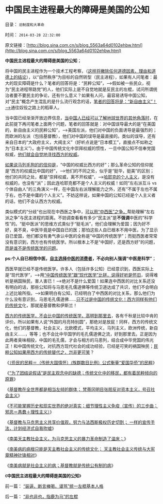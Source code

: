 # 中国民主进程最大的障碍是美国的公知

目录： `旧制度和大革命` 

时间： `2014-03-28 22:32:00` 

原文链接：[http://blog.sina.com.cn/s/blog_5563a64d0102ehbw.html](http://blog.sina.com.cn/s/blog_5563a64d0102ehbw.html)

**中国民主进程最大的障碍是美国的公知**；

将中国的民主进程作为一个技术工程考察，（[这样将撇除任何道德因素，理由和道德上的结论](http://darthvad.blog.163.com/blog/static/53399470201061492537131/)），以“自然秩序”为目标的自然转型（民主进程），如果有人问笔者：最大的现实障碍是什么？笔者的回答将是：“民粹公知”，——>假如被一些民众，视为“民主进程带路党”的人，他们实际上是不自觉地就是反民主的左棍，试问所谓统治者要不要民主的争论，还有什么意义？如果有人问，最容易诱导中国公知，对“民主”概念产生混乱的是什么流行观念的话，[笔者的回答将是：“新自由主义”！——>](../../../2014/3/10/边沁不是新自由主义，哈耶克也不是liberty.md)通往奴役之路上的稻草人。

当中国已经渐渐开放边界信息，[当中国人已经可以了解地球世界的其他角落时](../../../2011/8/11/读书读报懂历史，学会旅游看世界.md)，在此前提下再问笔者上面两个问题，笔者的回答就是：对中国误导最大的是“在美国的，新自由主义的民粹公知”，——>美国左派，他们对中国的负面诱导是最强烈的；而欧洲的左派（包括基督教），他们对中国的误导是最直接的。类似的误导，还有来自日本的“大政府主义，大阀主义”（好听点说是“日本模工”，直接点不如称之为“日本主义”）。由于中国传统文化中崇拜权威的惯性，一旦中国公知不信奉党国权威，[他们就会自觉地寻找西方的权威](../../../2011/4/24/《通往奴役之路》之权威美国和美国的权威.md)。

[如果说马列毛狗的的信仰是](../../../2009/12/15/最要不得权威的经济学和权威的政治经济学.md)，“中国的权威比西方的好”；那么革命公知的信仰就是“西方的权威比中国的好”，——>他们的不同之处，似乎是“挺华，挺美”的区别；他们的共同之处，都是“崇拜权威，离不开权威”，——>[哈耶克的个人主义](../../../2014/3/11/托克维尔和《旧制度与大革命》的推崇者，迷茫中的摇摆者.md)，是没有权威的，也没有“派”；因此连哈耶克都不是个人主义的权威！如同“左右派互斗
vs
个体自由人”的三角演义一样，在中国左右派理解能力之外，还有“不属于左也不属于右，也不是中庸的个人主义”。不妨这样说，如果中国的公知已经是个人主义者的话，他们不会认西方为权威。

类似模式的“分歧”也出现在中西医之争中，[可以用“中西医”之争，](../../../2010/7/12/公共医疗就是特权医疗，请把就医选择权归还病人.md)帮助理解“左右派之争”与民主进程的距离。不妨调查看看有多少“民主派”是**不强调**中医的“科学性”的。“挺中医派”的思维方式类似于“挺毛派”，他们会理解为爱国；因为好不好，臭不臭，中医毕竟是中国自已的医；那怕这些人自已根本不用中医，为了显示自已爱国，他们都没有勇气承认中医的全称是“中国的传统医学”；而挺西医者常常没有意识到，西方也有传统医学。所以根本上不是“中国好，还是西方好”的问题，[而是谁不是传统医学的问题](../../../2013/7/14/传统文化无须传承，高考是科举骗局的扩大化.md)。

**ps:个人自已相信中医，[自主选择中医的消费者](../../../2010/7/12/公共医疗就是特权医疗，请把就医选择权归还病人.md)，不必向别人强调“中医是科学”**；

西医早就已经不是传统医学。许多人（包括许多公知）已经意识到，西医实际上是“现代医学”，——>用[“中国传统医学”跟“现代医学”比拼，说得好听是怀旧](../../../2013/5/3/软件工程分析“中医与公办医疗”的“通往奴役之路”.md)，说得难听是祸国殃民，害人害已！——>绝对不是什么爱国！如果连中西医的对比关系还没有明白的话，那些公知将与马恩毛孔儒道佛等传统卫道达成了共识，他们不会明白上述比喻所指，——>如果明白有公知，已经明白了中西医的对比关系，那么他们为什么没有意识到，马恩毛孔儒道佛……[只不过是中国的传统文化！西方同样有他们的传统文](../../../2009/7/11/以传统文化对抗普世价值观是形同自杀.md)化，那就是基督教和伊斯兰！

[西方的传统医学，不会比中国的传统医学，高明到那里去](../../../2010/5/13/东西方传统文化垃圾取长补短发挥余热.md)，各有千秋是比较中肯的评价。所以如果有人说“外国的月亮特别圆”，那绝对是放屁！同样，西方的传统文化，他们的基督教，社会主义，北欧模式，平均主义，马列主义，欧洲传统，新自由主义……，等等；也不会比中华国学的毛孔儒道佛之流，好到那里去。正是因为此两者臭味相投，中国的毛孔儒，才会与相方的马恩列，结合成中华党国的伟光正！和中国传统文化，对抗西方现代社会的成功经验，已经是可笑的祸国殃民；[民粹公知如果用西方的传统替代之，岂非更可笑](../../../2010/5/6/东西方传统文化都阻碍了现代文明;我不入地狱谁入地狱.md)？

《[（侨民的民粹＝（传统大国情怀）/族群数目比例）公式衡量“爱国华侨”的民粹](../../../2014/1/9/（侨民的民粹＝（传统大国情怀）／族群数目比例）公式衡量“爱国华侨”.md)》

《[“为了团结说假话”是民主观念中的缺德；传统文化中的移民，都有着民粹倾向的原罪](../../../2014/1/12/“为了团结说假话”是民主观念中的缺德；.md)》

《[基督教在全世界都是相当左倾的群体；
梵蒂冈明目张胆反对资本主义，号召社会主义](../../../2014/1/21/基督教在全世界都是相当左倾的群体，梵蒂冈的马克思主义宣言.md)》

《[不可能掌握历史和现实世界的绝对真实；细节理性主义免疫（宣传）的三步曲；邪恶＝愚蠢＋理性主义）](../../../2014/1/22/细节理性主义免疫的三步曲，公式(邪恶＝愚蠢＋理性主义).md)》

《[基督教与马克思主义共享价值观，努力与法西斯极权历史切割；
一样的宣传手法，计划经济式自我吹嘘](../../../2014/1/23/基督教的宣传手段与马克思主义一样，及一样的反效果.md)》

《[南美天主教社会主义，为马克思主义的暴力革命制造了温床；](../../../2014/1/24/天主教社会主义，南美暴力革命的温床.md)》

《[南美病的病根只能是天主教社会主义的传统文化；
天主教社会主义传统与大宪章精神针锋相对](../../../2014/1/26/天主教社会主义与大宪章针锋相对，及南美和马克思主义.md)》

《[南美病就是社会主义的病；基督教就是传统公有制的病](../../../2014/3/21/南美病就是社会主义的病；基督教就是传统公有制的病.md)》

《**中国民主进程最大的障碍是美国的公知**》

前一篇： [“装逼，断言棒喝，谩骂”统一左棍基本人格](../../../2014/3/28/“装逼，断言棒喝，谩骂”统一左棍基本人格.md)

后一篇： [“非也非也，指鹿为马”的左棍](../../../2014/3/27/“非也非也，指鹿为马”的左棍.md)

